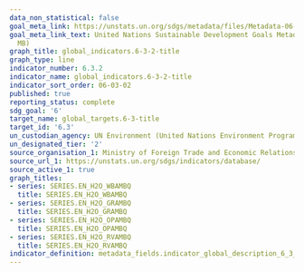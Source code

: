 ```yaml
---
data_non_statistical: false
goal_meta_link: https://unstats.un.org/sdgs/metadata/files/Metadata-06-03-02.pdf
goal_meta_link_text: United Nations Sustainable Development Goals Metadata (PDF 4.0
  MB)
graph_title: global_indicators.6-3-2-title
graph_type: line
indicator_number: 6.3.2
indicator_name: global_indicators.6-3-2-title
indicator_sort_order: 06-03-02
published: true
reporting_status: complete
sdg_goal: '6'
target_name: global_targets.6-3-title
target_id: '6.3'
un_custodian_agency: UN Environment (United Nations Environment Programme)
un_designated_tier: '2'
source_organisation_1: Ministry of Foreign Trade and Economic Relations of Bosnia and Herzegovina
source_url_1: https://unstats.un.org/sdgs/indicators/database/
source_active_1: true
graph_titles:
- series: SERIES.EN_H2O_WBAMBQ
  title: SERIES.EN_H2O_WBAMBQ
- series: SERIES.EN_H2O_GRAMBQ
  title: SERIES.EN_H2O_GRAMBQ
- series: SERIES.EN_H2O_OPAMBQ
  title: SERIES.EN_H2O_OPAMBQ
- series: SERIES.EN_H2O_RVAMBQ
  title: SERIES.EN_H2O_RVAMBQ
indicator_definition: metadata_fields.indicator_global_description_6_3_2
---
```

